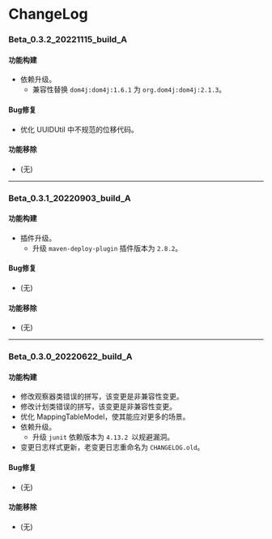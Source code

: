 # ChangeLog

### Beta_0.3.2_20221115_build_A

#### 功能构建

- 依赖升级。
  - 兼容性替换 `dom4j:dom4j:1.6.1` 为 `org.dom4j:dom4j:2.1.3`。

#### Bug修复

- 优化 UUIDUtil 中不规范的位移代码。

#### 功能移除

- (无)

---

### Beta_0.3.1_20220903_build_A

#### 功能构建

- 插件升级。
  - 升级 `maven-deploy-plugin` 插件版本为 `2.8.2`。

#### Bug修复

- (无)

#### 功能移除

- (无)

---

### Beta_0.3.0_20220622_build_A

#### 功能构建

- 修改观察器类错误的拼写，该变更是非兼容性变更。
- 修改计划类错误的拼写，该变更是非兼容性变更。
- 优化 MappingTableModel，使其能应对更多的场景。
- 依赖升级。
  - 升级 `junit` 依赖版本为 `4.13.2 `以规避漏洞。
- 变更日志样式更新，老变更日志重命名为 `CHANGELOG.old`。

#### Bug修复

- (无)

#### 功能移除

- (无)
